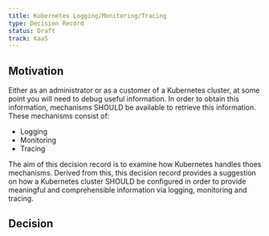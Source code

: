 ```yaml
---
title: Kubernetes Logging/Monitoring/Tracing
type: Decision Record
status: Draft
track: KaaS
---
```


## Motivation

Either as an administrator or as a customer of a Kubernetes cluster, at some point you will need to debug useful information.
In order to obtain this information, mechanisms SHOULD be available to retrieve this information.
These mechanisms consist of:
* Logging
* Monitoring
* Tracing

The aim of this decision record  is to examine how Kubernetes handles thoes mechanisms.
Derived from this, this decision record provides a suggestion on how a Kubernetes cluster SHOULD be configured in order to provide meaningful and comprehensible information via logging, monitoring and tracing.



## Decision




[k8s-debug]: https://kubernetes.io/docs/tasks/debug/
[prometheus-operator]: https://github.com/prometheus-operator/prometheus-operator
[k8s-metrics]: https://github.com/kubernetes/metrics
[system-metrics]: https://kubernetes.io/docs/concepts/cluster-administration/system-metrics/
[system-metrics_metric-lifecycle]: https://kubernetes.io/docs/concepts/cluster-administration/system-metrics/#metric-lifecycle
[kube-state-metrics]: https://kubernetes.io/docs/concepts/cluster-administration/kube-state-metrics/
[k8s-deprecating-a-metric]: https://kubernetes.io/docs/reference/using-api/deprecation-policy/#deprecating-a-metric
[k8s-show-hidden-metrics]: https://kubernetes.io/docs/concepts/cluster-administration/system-metrics/#show-hidden-metrics
[system-traces]: https://kubernetes.io/docs/concepts/cluster-administration/system-traces/
[system-logs]: https://kubernetes.io/docs/concepts/cluster-administration/system-logs/
[monitor-node-health]: https://kubernetes.io/docs/tasks/debug/debug-cluster/monitor-node-health/
[k8s-logging]: https://kubernetes.io/docs/concepts/cluster-administration/logging/
